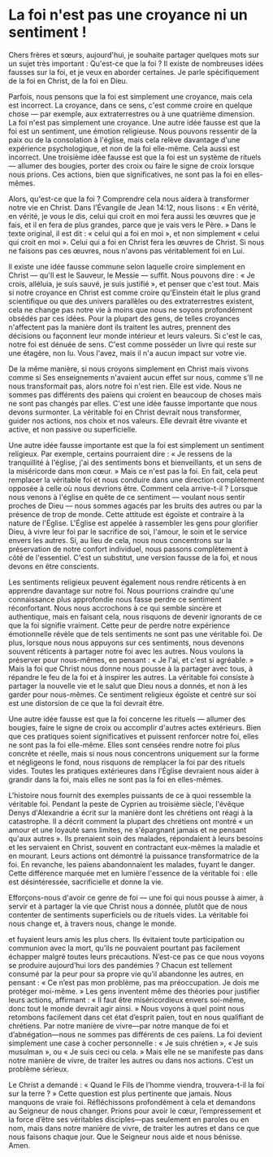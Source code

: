 # La foi n'est pas une croyance ni un sentiment !  

Chers frères et sœurs, aujourd'hui, je souhaite partager quelques mots sur un sujet très important : Qu'est-ce que la foi ? Il existe de nombreuses idées fausses sur la foi, et je veux en aborder certaines. Je parle spécifiquement de la foi en Christ, de la foi en Dieu.

Parfois, nous pensons que la foi est simplement une croyance, mais cela est incorrect. La croyance, dans ce sens, c'est comme croire en quelque chose — par exemple, aux extraterrestres ou à une quatrième dimension. La foi n'est pas simplement une croyance. Une autre idée fausse est que la foi est un sentiment, une émotion religieuse. Nous pouvons ressentir de la paix ou de la consolation à l'église, mais cela relève davantage d'une expérience psychologique, et non de la foi elle-même. Cela aussi est incorrect. Une troisième idée fausse est que la foi est un système de rituels — allumer des bougies, porter des croix ou faire le signe de croix lorsque nous prions. Ces actions, bien que significatives, ne sont pas la foi en elles-mêmes.

Alors, qu'est-ce que la foi ? Comprendre cela nous aidera à transformer notre vie en Christ. Dans l'Évangile de Jean 14:12, nous lisons : « En vérité, en vérité, je vous le dis, celui qui croit en moi fera aussi les œuvres que je fais, et il en fera de plus grandes, parce que je vais vers le Père. » Dans le texte original, il est dit : « celui qui a foi en moi », et non simplement « celui qui croit en moi ». Celui qui a foi en Christ fera les œuvres de Christ. Si nous ne faisons pas ces œuvres, nous n'avons pas véritablement foi en Lui.

Il existe une idée fausse commune selon laquelle croire simplement en Christ — qu'Il est le Sauveur, le Messie — suffit. Nous pouvons dire : « Je crois, alléluia, je suis sauvé, je suis justifié », et penser que c'est tout. Mais si notre croyance en Christ est comme croire qu'Einstein était le plus grand scientifique ou que des univers parallèles ou des extraterrestres existent, cela ne change pas notre vie à moins que nous ne soyons profondément obsédés par ces idées. Pour la plupart des gens, de telles croyances n'affectent pas la manière dont ils traitent les autres, prennent des décisions ou façonnent leur monde intérieur et leurs valeurs. Si c'est le cas, notre foi est dénuée de sens. C'est comme posséder un livre qui reste sur une étagère, non lu. Vous l'avez, mais il n'a aucun impact sur votre vie.

De la même manière, si nous croyons simplement en Christ mais vivons comme si Ses enseignements n'avaient aucun effet sur nous, comme s'Il ne nous transformait pas, alors notre foi n'est rien. Elle est vide. Nous ne sommes pas différents des païens qui croient en beaucoup de choses mais ne sont pas changés par elles. C'est une idée fausse importante que nous devons surmonter. La véritable foi en Christ devrait nous transformer, guider nos actions, nos choix et nos valeurs. Elle devrait être vivante et active, et non passive ou superficielle.

Une autre idée fausse importante est que la foi est simplement un sentiment religieux. Par exemple, certains pourraient dire : « Je ressens de la tranquillité à l'église, j'ai des sentiments bons et bienveillants, et un sens de la miséricorde dans mon cœur. » Mais ce n'est pas la foi. En fait, cela peut remplacer la véritable foi et nous conduire dans une direction complètement opposée à celle où nous devrions être. Comment cela arrive-t-il ? Lorsque nous venons à l'église en quête de ce sentiment — voulant nous sentir proches de Dieu — nous sommes agacés par les bruits des autres ou par la présence de trop de monde. Cette attitude est égoïste et contraire à la nature de l'Église. L'Église est appelée à rassembler les gens pour glorifier Dieu, à vivre leur foi par le sacrifice de soi, l'amour, le soin et le service envers les autres. Si, au lieu de cela, nous nous concentrons sur la préservation de notre confort individuel, nous passons complètement à côté de l'essentiel. C'est un substitut, une version fausse de la foi, et nous devons en être conscients.

Les sentiments religieux peuvent également nous rendre réticents à en apprendre davantage sur notre foi. Nous pourrions craindre qu'une connaissance plus approfondie nous fasse perdre ce sentiment réconfortant. Nous nous accrochons à ce qui semble sincère et authentique, mais en faisant cela, nous risquons de devenir ignorants de ce que la foi signifie vraiment. Cette peur de perdre notre expérience émotionnelle révèle que de tels sentiments ne sont pas une véritable foi. De plus, lorsque nous nous appuyons sur ces sentiments, nous devenons souvent réticents à partager notre foi avec les autres. Nous voulons la préserver pour nous-mêmes, en pensant : « Je l'ai, et c'est si agréable. » Mais la foi que Christ nous donne nous pousse à la partager avec tous, à répandre le feu de la foi et à inspirer les autres. La véritable foi consiste à partager la nouvelle vie et le salut que Dieu nous a donnés, et non à les garder pour nous-mêmes. Ce sentiment religieux égoïste et centré sur soi est une distorsion de ce que la foi devrait être.

Une autre idée fausse est que la foi concerne les rituels — allumer des bougies, faire le signe de croix ou accomplir d'autres actes extérieurs. Bien que ces pratiques soient significatives et puissent renforcer notre foi, elles ne sont pas la foi elle-même. Elles sont censées rendre notre foi plus concrète et réelle, mais si nous nous concentrons uniquement sur la forme et négligeons le fond, nous risquons de remplacer la foi par des rituels vides. Toutes les pratiques extérieures dans l'Église devraient nous aider à grandir dans la foi, mais elles ne sont pas la foi en elles-mêmes.

L'histoire nous fournit des exemples puissants de ce à quoi ressemble la véritable foi. Pendant la peste de Cyprien au troisième siècle, l'évêque Denys d'Alexandrie a écrit sur la manière dont les chrétiens ont réagi à la catastrophe. Il a décrit comment la plupart des chrétiens ont montré « un amour et une loyauté sans limites, ne s'épargnant jamais et ne pensant qu'aux autres ». Ils prenaient soin des malades, répondaient à leurs besoins et les servaient en Christ, souvent en contractant eux-mêmes la maladie et en mourant. Leurs actions ont démontré la puissance transformatrice de la foi. En revanche, les païens abandonnaient les malades, fuyant le danger. Cette différence marquée met en lumière l'essence de la véritable foi : elle est désintéressée, sacrificielle et donne la vie.

Efforçons-nous d'avoir ce genre de foi — une foi qui nous pousse à aimer, à servir et à partager la vie que Christ nous a donnée, plutôt que de nous contenter de sentiments superficiels ou de rituels vides. La véritable foi nous change et, à travers nous, change le monde.

et fuyaient leurs amis les plus chers. Ils évitaient toute participation ou communion avec la mort, qu’ils ne pouvaient pourtant pas facilement échapper malgré toutes leurs précautions. N’est-ce pas ce que nous voyons se produire aujourd’hui lors des pandémies ? Chacun est tellement consumé par la peur pour sa propre vie qu’il abandonne les autres, en pensant : « Ce n’est pas mon problème, pas ma préoccupation. Je dois me protéger moi-même. » Les gens inventent même des théories pour justifier leurs actions, affirmant : « Il faut être miséricordieux envers soi-même, donc tout le monde devrait agir ainsi. » Nous voyons à quel point nous retombons facilement dans cet état d’esprit païen, tout en nous qualifiant de chrétiens. Par notre manière de vivre—par notre manque de foi et d’abnégation—nous ne sommes pas différents de ces païens. La foi devient simplement une case à cocher personnelle : « Je suis chrétien », « Je suis musulman », ou « Je suis ceci ou cela. » Mais elle ne se manifeste pas dans notre manière de vivre, de traiter les autres ou dans nos actions. C’est un problème sérieux.

Le Christ a demandé : « Quand le Fils de l’homme viendra, trouvera-t-il la foi sur la terre ? » Cette question est plus pertinente que jamais. Nous manquons de vraie foi. Réfléchissons profondément à cela et demandons au Seigneur de nous changer. Prions pour avoir le cœur, l’empressement et la force d’être ses véritables disciples—pas seulement en paroles ou en nom, mais dans notre manière de vivre, de traiter les autres et dans ce que nous faisons chaque jour. Que le Seigneur nous aide et nous bénisse. Amen.

